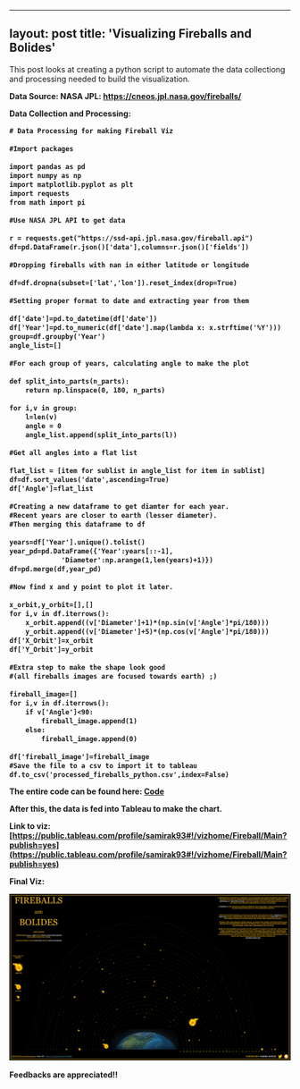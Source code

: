 
---
layout: post
title: 'Visualizing Fireballs and Bolides'
---

This post looks at creating a python script to automate the data collectiong and processing needed to build the visualization.

<b>Data Source: NASA JPL: https://cneos.jpl.nasa.gov/fireballs/

<b>Data Collection and Processing:

    # Data Processing for making Fireball Viz
    
    #Import packages
    
    import pandas as pd
    import numpy as np
    import matplotlib.pyplot as plt
    import requests
    from math import pi
    
    #Use NASA JPL API to get data
    
    r = requests.get("https://ssd-api.jpl.nasa.gov/fireball.api")
    df=pd.DataFrame(r.json()['data'],columns=r.json()['fields'])
    
    #Dropping fireballs with nan in either latitude or longitude
    
    df=df.dropna(subset=['lat','lon']).reset_index(drop=True)
    
    #Setting proper format to date and extracting year from them
    
    df['date']=pd.to_datetime(df['date'])
    df['Year']=pd.to_numeric(df['date'].map(lambda x: x.strftime('%Y')))
    group=df.groupby('Year')
    angle_list=[]
    
    #For each group of years, calculating angle to make the plot
    
    def split_into_parts(n_parts):
        return np.linspace(0, 180, n_parts)
    
    for i,v in group:
        l=len(v)
        angle = 0
        angle_list.append(split_into_parts(l))
    
    #Get all angles into a flat list
        
    flat_list = [item for sublist in angle_list for item in sublist]
    df=df.sort_values('date',ascending=True)
    df['Angle']=flat_list
    
    #Creating a new dataframe to get diamter for each year. 
    #Recent years are closer to earth (lesser diameter). 
    #Then merging this dataframe to df
    
    years=df['Year'].unique().tolist()
    year_pd=pd.DataFrame({'Year':years[::-1],
                 'Diameter':np.arange(1,len(years)+1)})
    df=pd.merge(df,year_pd)
    
    #Now find x and y point to plot it later.
    
    x_orbit,y_orbit=[],[]
    for i,v in df.iterrows():
        x_orbit.append((v['Diameter']+1)*(np.sin(v['Angle']*pi/180)))
        y_orbit.append((v['Diameter']+5)*(np.cos(v['Angle']*pi/180)))
    df['X_Orbit']=x_orbit
    df['Y_Orbit']=y_orbit
    
    #Extra step to make the shape look good
    #(all fireballs images are focused towards earth) ;)
    
    fireball_image=[]
    for i,v in df.iterrows():
        if v['Angle']<90:
            fireball_image.append(1)
        else:
            fireball_image.append(0)
    
    df['fireball_image']=fireball_image
    #Save the file to a csv to import it to tableau
    df.to_csv('processed_fireballs_python.csv',index=False)

The entire code can be found here: [Code](https://github.com/samirak93/Fireballs-Data-Visualization/blob/master/FireBall.py)


<b>After this, the data is fed into Tableau to make the chart. 


<b>Link to viz: [https://public.tableau.com/profile/samirak93#!/vizhome/Fireball/Main?publish=yes](https://public.tableau.com/profile/samirak93#!/vizhome/Fireball/Main?publish=yes)


<b>Final Viz:

![Viz](https://raw.githubusercontent.com/samirak93/Fireballs-Data-Visualization/master/Main.png)


Feedbacks are appreciated!!
